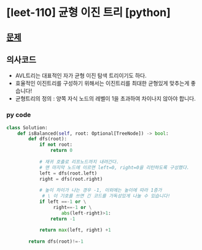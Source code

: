 # [leet-110] 균형 이진 트리 [python]

## [문제](https://leetcode.com/problems/balanced-binary-tree/) 

## 의사코드
- AVL트리는 대표적인 자가 균형 이진 탐색 트리이기도 하다.
- 효율적인 이진트리를 구성하기 위해서는 이진트리를 최대한 균형있게 맞추는게 좋습니다!
- 균형트리의 정의 : 양쪽 자식 노드의 레벨이 1을 초과하여 차이나지 않아야 합니다.
### py code
```py
class Solution:
    def isBalanced(self, root: Optional[TreeNode]) -> bool:
        def dfs(root):
            if not root:
                return 0
            
            # 재귀 호출로 리프노드까지 내려간다.
            # 맨 마지막 노드에 이르면 left=0, right=0을 리턴하도록 구성했다.
            left = dfs(root.left)
            right = dfs(root.right)
            
            # 높이 차이가 나는 경우 -1, 이외에는 높이에 따라 1증가
             # \ 이 기호를 쓰면 긴 코드를 가독성있게 나눌 수 있습니다!
            if left ==-1 or \
                 right==-1 or \
                    abs(left-right)>1:
                return -1
            
            return max(left, right) +1
    
        return dfs(root)!=-1
```
